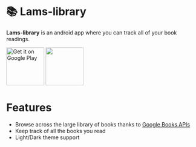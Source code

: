 # 📚 Lams-library
**Lams-library** is an android app where you can track all of your book readings.

<a href='https://play.google.com/store/apps/details?id=com.dhaval.bookland'><img height=100 alt='Get it on Google Play' src='https://play.google.com/intl/en_us/badges/images/generic/en_badge_web_generic.png'/></a>
<a href='https://f-droid.org/en/packages/com.dhaval.bookland/'><img src="https://fdroid.gitlab.io/artwork/badge/get-it-on.png" height="100"></a>

# Features
 - Browse across the large library of books thanks to [Google Books APIs](https://developers.google.com/books)
 - Keep track of all the books you read
 - Light/Dark theme support


